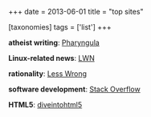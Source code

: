 +++
date = 2013-06-01
title = "top sites"

[taxonomies]
tags = ['list']
+++

**atheist writing**: [Pharyngula]

**Linux-related news**: [LWN]

**rationality**: [Less Wrong]

**software development**: [Stack Overflow]

**HTML5**: [diveintohtml5]

  [Pharyngula]: http://scienceblogs.com/pharyngula/
  [LWN]: http://lwn.net/
  [Less Wrong]: http://lesswrong.com/
  [Stack Overflow]: http://stackoverflow.com/
  [diveintohtml5]: http://diveintohtml5.info/
